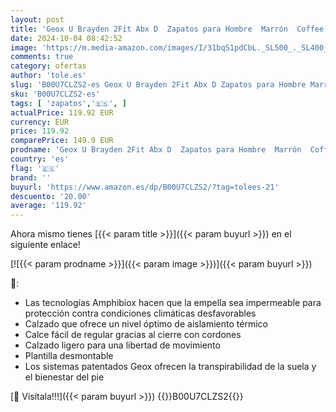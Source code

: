 ```yaml
---
layout: post
title: 'Geox U Brayden 2Fit Abx D  Zapatos para Hombre  Marrón  Coffee    40 EU'
date: 2024-10-04 08:42:52
image: 'https://m.media-amazon.com/images/I/31bqS1pdCbL._SL500_._SL400_.jpg'
comments: true
category: ofertas
author: 'tole.es'
slug: 'B00U7CLZS2-es Geox U Brayden 2Fit Abx D Zapatos para Hombre Marrón...'
sku: 'B00U7CLZS2-es'
tags: [ 'zapatos','🇪🇸', ]
actualPrice: 119.92 EUR
currency: EUR
price: 119.92
comparePrice: 149.9 EUR
prodname: 'Geox U Brayden 2Fit Abx D  Zapatos para Hombre  Marrón  Coffee    40 EU'
country: 'es'
flag: '🇪🇸'
brand: ''
buyurl: 'https://www.amazon.es/dp/B00U7CLZS2/?tag=tolees-21'
descuento: '20.00'
average: '119.92'
---
```


Ahora mismo tienes [{{< param title >}}]({{< param buyurl >}}) en el siguiente enlace!

[![{{< param prodname >}}]({{< param image >}})]({{< param buyurl >}})

🔎:

- Las tecnologías Amphibiox hacen que la empella sea impermeable para protección contra condiciones climáticas desfavorables
- Calzado que ofrece un nivel óptimo de aislamiento térmico
- Calce fácil de regular gracias al cierre con cordones
- Calzado ligero para una libertad de movimiento
- Plantilla desmontable
- Los sistemas patentados Geox ofrecen la transpirabilidad de la suela y el bienestar del pie

[🛒 Visítala!!!]({{< param buyurl >}})
{{<world>}}B00U7CLZS2{{</world>}}
